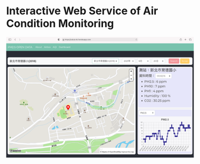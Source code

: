 # Interactive Web Service of Air Condition Monitoring

![image](https://github.com/caicai0402/Interactive-Web-Service-of-Air-Condition-Monitoring/blob/main/snapshot.png)
